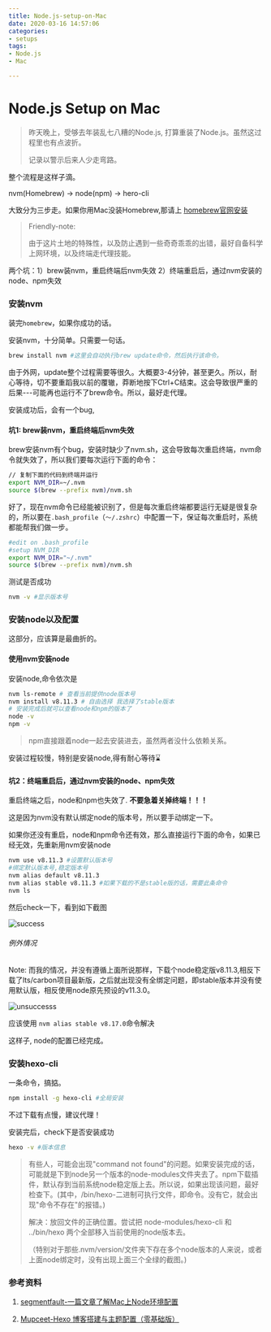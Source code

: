 ```yaml
---
title: Node.js-setup-on-Mac
date: 2020-03-16 14:57:06
categories:
- setups
tags: 
- Node.js
- Mac

---
```


# Node.js Setup on Mac

> 昨天晚上，受够去年装乱七八糟的Node.js, 打算重装了Node.js。虽然这过程里也有点波折。
>
> 记录以警示后来人少走弯路。



整个流程是这样子滴。

nvm(Homebrew) -> node(npm) -> hero-cli

<!--more-->

大致分为三步走。如果你用Mac没装Homebrew,那请上 <u>[homebrew官网安装](https://brew.sh/)</u>

> Friendly-note: 
>
> 由于这片土地的特殊性，以及防止遇到一些奇奇乖乖的出错，最好自备科学上网环境，以及终端走代理技能。

两个坑：1）brew装nvm，重启终端后nvm失效 2）终端重启后，通过nvm安装的node、npm失效



### 安装nvm

装完`homebrew`，如果你成功的话。

安装nvm，十分简单。只需要一句话。

```bash
brew install nvm #这里会自动执行brew update命令，然后执行该命令。

```

由于外网，update整个过程需要等很久。大概要3-4分钟，甚至更久。所以，耐心等待，切不要重蹈我以前的覆辙，莽断地按下Ctrl+C结束。这会导致很严重的后果---可能再也运行不了brew命令。所以，最好走代理。

安装成功后，会有一个bug, 

#### **坑1: brew装nvm，重启终端后nvm失效**

brew安装nvm有个bug，安装时缺少了nvm.sh，这会导致每次重启终端，nvm命令就失效了，所以我们要每次运行下面的命令：

```bash
// 复制下面的代码到终端并运行
export NVM_DIR=~/.nvm
source $(brew --prefix nvm)/nvm.sh
```

好了，现在nvm命令已经能被识别了，但是每次重启终端都要运行无疑是很复杂的，所以要在`.bash_profile`（`～/.zshrc`）中配置一下，保证每次重启时，系统都能帮我们做一步。

```bash
#edit on .bash_profile
#setup NVM_DIR
export NVM_DIR="~/.nvm"
source $(brew --prefix nvm)/nvm.sh
```

测试是否成功

```bash
nvm -v #显示版本号
```



### 安装node以及配置

这部分，应该算是最曲折的。

#### 使用nvm安装node

安装node,命令依次是

```bash
nvm ls-remote # 查看当前提供node版本号
nvm install v8.11.3 # 自由选择 我选择了stable版本
# 安装完成后就可以查看node和npm的版本了
node -v  
npm -v
```

> npm直接跟着node一起去安装进去，虽然两者没什么依赖关系。

安装过程较慢，特别是安装node,得有耐心等待⌛️

#### **坑2：终端重启后，通过nvm安装的node、npm失效**

重启终端之后，node和npm也失效了. **不要急着关掉终端！！！**

这是因为nvm没有默认绑定node的版本号，所以要手动绑定一下。

如果你还没有重启，node和npm命令还有效，那么直接运行下面的命令，如果已经无效，先重新用nvm安装node

```bash
nvm use v8.11.3 #设置默认版本号
#绑定默认版本号,稳定版本号
nvm alias default v8.11.3 
nvm alias stable v8.11.3 #如果下载的不是stable版的话，需要此条命令
nvm ls
```

然后check一下，看到如下截图

![success](https://i.loli.net/2020/04/01/5cDSYBj4oQsCwl9.png)



###### 例外情况

Note: 而我的情况，并没有遵循上面所说那样，下载个node稳定版v8.11.3,相反下载了lts/carbon项目最新版，之后就出现没有全绑定问题，即stable版本并没有使用默认版，相反使用node原先预设的v11.3.0。

![unsuccesss](https://i.loli.net/2020/04/01/f8qywCDkScLIR4u.png)

应该使用 `nvm alias stable v8.17.0`命令解决



这样子, node的配置已经完成。

### 安装hexo-cli

一条命令，搞掂。

```bash
npm install -g hexo-cli #全局安装
```

不过下载有点慢，建议代理！

安装完后，check下是否安装成功

```bash
hexo -v #版本信息
```

> 有些人，可能会出现"command not found"的问题。如果安装完成的话，可能就是下到node另一个版本的node-modules文件夹去了。npm下载插件，默认存到当前系统node稳定版上去。所以说，如果出现该问题，最好检查下。(其中，/bin/hexo-二进制可执行文件，即命令。没有它，就会出现"命令不存在"的报错。)
>
> 解决：放回文件的正确位置。尝试把 node-modules/hexo-cli 和 ../bin/hexo 两个全部移入当前使用的node版本去。
>
> （特别对于那些.nvm/version/文件夹下存在多个node版本的人来说，或者上面node绑定时，没有出现上面三个全绿的截图。) 



### 参考资料

1. [segmentfault-一篇文章了解Mac上Node环境配置](https://segmentfault.com/a/1190000015416829)

2. [Mupceet-Hexo 博客搭建与主题配置（零基础版）](https://mupceet.com/2019/08/build-blog-based-on-hexo/)

